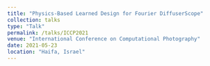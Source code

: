 ```yaml
---
title: "Physics-Based Learned Design for Fourier DiffuserScope"
collection: talks
type: "Talk"
permalink: /talks/ICCP2021
venue: "International Conference on Computational Photography"
date: 2021-05-23
location: "Haifa, Israel"
---
```


